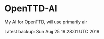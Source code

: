# OpenTTD-AI
My AI for OpenTTD, will use primarily air

Latest backup: Sun Aug 25 19:28:01 UTC 2019
